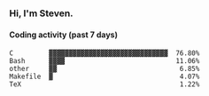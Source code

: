 ### Hi, I'm Steven.

#### Coding activity (past 7 days)
```
C         ▓▓▓▓▓▓▓▓▓▓▓▓▓▓▓▓▓▓▓▓▓▓▓▓▓▓▓▓▓▓  76.80%
Bash      ▓▓▓▓                            11.06%
other     ▓▓                               6.85%
Makefile  ▓                                4.07%
TeX                                        1.22%
```
